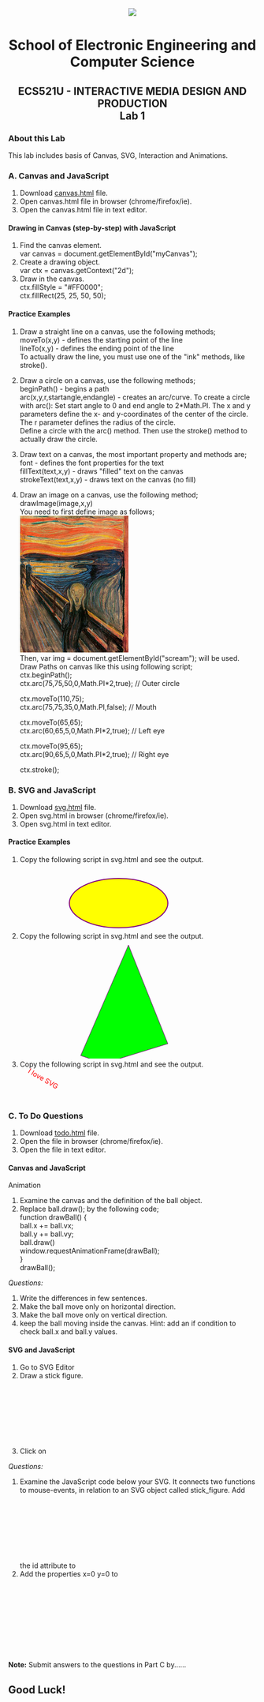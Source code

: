 <div align="center">
  <img src="https://www.qmul.ac.uk/blizard/media/blizard/images/logos/QMUL_White.png" />

# School of Electronic Engineering and Computer  Science

## ECS521U - INTERACTIVE MEDIA DESIGN AND PRODUCTION</br>Lab 1
</div>


### About this Lab
This lab includes basis of Canvas, SVG, Interaction and Animations.

### A. Canvas and JavaScript

1. Download [canvas.html](https://github.com/expertofvision/ECS521-Interactive-Media-Design-and-Production-Labs-Work-FALL-2020-/blob/master/lab-01/canvas.html) file.
2. Open canvas.html file in browser (chrome/firefox/ie).
3. Open the canvas.html file in text editor.

#### Drawing in Canvas (step-by-step) with JavaScript

1. Find the canvas element. <br/>
    var canvas = document.getElementById("myCanvas");
2. Create a drawing object. <br/>
    var ctx = canvas.getContext("2d"); 
3. Draw in the canvas. <br/>
    ctx.fillStyle = "#FF0000"; <br/>
    ctx.fillRect(25, 25, 50, 50);

#### Practice Examples

1. Draw a straight line on a canvas, use the following methods; <br/>
    moveTo(x,y) - defines the starting point of the line <br/>
    lineTo(x,y) - defines the ending point of the line <br/>
   To actually draw the line, you must use one of the "ink" methods, like stroke().
2. Draw a circle on a canvas, use the following methods; <br/>
    beginPath() - begins a path <br/>
    arc(x,y,r,startangle,endangle) - creates an arc/curve. To create a circle with arc(): Set start angle to 0 and end angle to 2*Math.PI. The x and y parameters     define the x- and y-coordinates of the center of the circle. The r parameter defines the radius of the circle. <br/>
   Define a circle with the arc() method. Then use the stroke() method to actually draw the circle.
3. Draw text on a canvas, the most important property and methods are; <br/>
    font - defines the font properties for the text <br/>
    fillText(text,x,y) - draws "filled" text on the canvas <br/>
    strokeText(text,x,y) - draws text on the canvas (no fill) <br/>
4. Draw an image on a canvas, use the following method; <br/>
    drawImage(image,x,y) <br/>
   You need to first define image as follows; <br/>
    <img id="scream" width="220" height="277" src="pic_the_scream.jpg" alt="The Scream"> <br/>
   Then, var img = document.getElementById("scream"); will be used. <br/>
   Draw Paths on canvas like this using following script; <br/>
    ctx.beginPath();                
    ctx.arc(75,75,50,0,Math.PI*2,true);  // Outer circle                               

    ctx.moveTo(110,75);               
    ctx.arc(75,75,35,0,Math.PI,false);   // Mouth                               

    ctx.moveTo(65,65);               
    ctx.arc(60,65,5,0,Math.PI*2,true);  // Left eye                               

    ctx.moveTo(95,65);                
    ctx.arc(90,65,5,0,Math.PI*2,true);  // Right eye               
    
    ctx.stroke();

### B. SVG and JavaScript

1. Download [svg.html](https://github.com/expertofvision/ECS521-Interactive-Media-Design-and-Production-Labs-Work-FALL-2020-/blob/master/lab-01/svg.html) file.
2. Open svg.html in browser (chrome/firefox/ie).
3. Open svg.html in text editor.

#### Practice Examples

1. Copy the following script in svg.html and see the output. <br/>
    <svg height="140" width="500"> 
    <ellipse cx="200" cy="80" rx="100" ry="50" style="fill:yellow;stroke:purple;stroke-width:2" /> 
    </svg>
2. Copy the following script in svg.html and see the output. <br/>
    <svg height="250" width="500"> 
    <polygon points="220,10 300,210 170,250 123,234" style="fill:lime;stroke:purple;stroke-width:1" /> 
    </svg>
3. Copy the following script in svg.html and see the output. <br/>
    <svg height="60" width="200"> 
    <text x="0" y="15" fill="red" transform="rotate(30 20,40)">I love SVG</text> 
    </svg>

### C. To Do Questions

1. Download [todo.html](https://github.com/expertofvision/ECS521-Interactive-Media-Design-and-Production-Labs-Work-FALL-2020-/blob/master/lab-01/todo.html) file.
2. Open the file in browser (chrome/firefox/ie).
3. Open the file in text editor.

#### Canvas and JavaScript

Animation
1. Examine the canvas and the definition of the ball object.
2. Replace ball.draw(); by the following code; <br/>
    function drawBall() { <br/>
      ball.x += ball.vx; <br/>
      ball.y += ball.vy; <br/>
      ball.draw() <br/>
      window.requestAnimationFrame(drawBall); <br/>
    } <br/>
   drawBall(); <br/>
 
 _Questions:_
1. Write the differences in few sentences.
2. Make the ball move only on horizontal direction.
3. Make the ball move only on vertical direction.
4. keep the ball moving inside the canvas. Hint: add an if condition to check ball.x and ball.y values.
 
 #### SVG and JavaScript
 
1. Go to SVG Editor
2. Draw a stick figure.
3. Click on <svg> button (top toolbar) and copy-paste the SVG of your drawing to the place marked in the index.html file. Save changes and refresh your browser. 

_Questions:_
1. Examine the JavaScript code below your SVG. It connects two functions to mouse-events, in relation to an SVG object called
stick_figure. Add the id attribute to <svg> tag, so that it reads id="stick_figure". Try moving the mouse over your drawing and see what happens. Write the difference in few sentences.
2. Add the properties x=0 y=0 to <svg> tag. Examine the listener keydown and the function move. Go to the browser and press the right arrow key. Check the console to see the correct key code. Do the same for the left arrow key. Replace the key codes in the move function. Move your sick figure by using the right and left arrow keys.
  

**Note:** Submit answers to the questions in Part C by......



## Good Luck!
